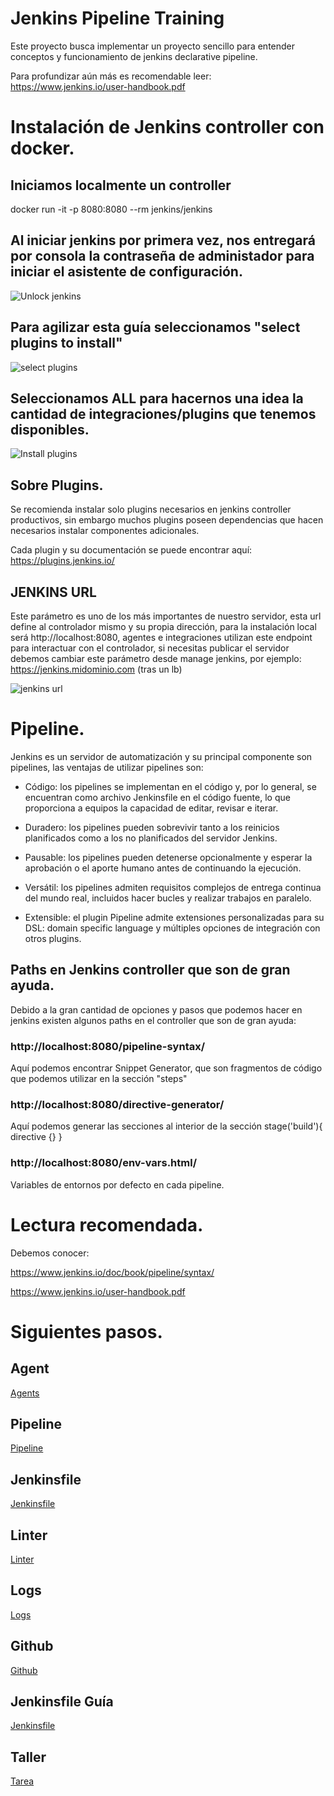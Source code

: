 # Jenkins Pipeline Training

Este proyecto busca implementar un proyecto sencillo para entender conceptos y funcionamiento de jenkins declarative pipeline.

Para profundizar aún más es recomendable leer: https://www.jenkins.io/user-handbook.pdf

# Instalación de Jenkins controller con docker.

## Iniciamos localmente un controller

docker run -it -p 8080:8080 --rm jenkins/jenkins

## Al iniciar jenkins por primera vez, nos entregará por consola la contraseña de administador para iniciar el asistente de configuración.

![Unlock jenkins](/images/unlock-jenkins.png "Copy password from terminal")

## Para agilizar esta guía seleccionamos "select plugins to install"

![select plugins](/images/select-plugins-to-install.png)

## Seleccionamos ALL para hacernos una idea la cantidad de integraciones/plugins que tenemos disponibles.

![Install plugins](/images/install-all-plugins.png)

## Sobre Plugins.

Se recomienda instalar solo plugins necesarios en jenkins controller productivos, sin embargo muchos plugins poseen dependencias que hacen necesarios instalar componentes adicionales.

Cada plugin y su documentación se puede encontrar aquí: https://plugins.jenkins.io/

## JENKINS URL

Este parámetro es uno de los más importantes de nuestro servidor, esta url define al controlador mismo y su propia dirección, para la instalación local será http://localhost:8080, agentes e integraciones utilizan este endpoint para interactuar con el controlador, si necesitas publicar el servidor debemos cambiar este parámetro desde manage jenkins, por ejemplo: https://jenkins.midominio.com (tras un lb)

![jenkins url](/images/jenkins-url.png)

# Pipeline.

Jenkins es un servidor de automatización y su principal componente son pipelines, las ventajas de utilizar pipelines son:

- Código: los pipelines se implementan en el código y, por lo general, se encuentran como archivo Jenkinsfile en el código fuente, lo que proporciona a equipos la capacidad de editar, revisar e iterar.

- Duradero: los pipelines pueden sobrevivir tanto a los reinicios planificados como a los no planificados del servidor Jenkins.

- Pausable: los pipelines pueden detenerse opcionalmente y esperar la aprobación o el aporte humano antes de continuando la ejecución.

- Versátil: los pipelines admiten requisitos complejos de entrega continua del mundo real, incluidos hacer bucles y realizar trabajos en paralelo.

- Extensible: el plugin Pipeline admite extensiones personalizadas para su DSL: domain specific language y múltiples opciones de integración con otros plugins.

## Paths en Jenkins controller que son de gran ayuda.

Debido a la gran cantidad de opciones y pasos que podemos hacer en jenkins existen algunos paths en el controller que son de gran ayuda:

### http://localhost:8080/pipeline-syntax/

Aquí podemos encontrar Snippet Generator, que son fragmentos de código que podemos utilizar en la sección "steps"

### http://localhost:8080/directive-generator/

Aquí podemos generar las secciones al interior de la sección stage('build'){ directive {} }

### http://localhost:8080/env-vars.html/

Variables de entornos por defecto en cada pipeline.

# Lectura recomendada.

Debemos conocer:

https://www.jenkins.io/doc/book/pipeline/syntax/

https://www.jenkins.io/user-handbook.pdf

# Siguientes pasos.

## Agent

[Agents](/docs/agents.md)

## Pipeline

[Pipeline](/docs/pipeline.md)

## Jenkinsfile

[Jenkinsfile](/docs/jenkinsfile.md)

## Linter

[Linter](/docs/linter.md)

## Logs

[Logs](/docs/logs.md)

## Github

[Github](/docs/github.md)

## Jenkinsfile Guía

[Jenkinsfile](/jenkinsfile-helper/Jenkinsfile)

## Taller

[Tarea](/docs/taller.md)